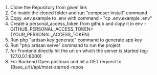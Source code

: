 1. Clone the Repository from given link
2. Go inside the cloned folder and run "composer install" command
3. Copy .env.example to .env with command - "cp .env.example .env"
4. Create a personal_access_token from github and copy it in env
    -GITHUB_PERSONAL_ACCESS_TOKEN={YOUR_PERSONAL_ACCESS_TOKEN}
5. Run php "artisan key:generate" command to generate app key
6. Run "php artisan serve" command to run the project
7. for Frontend directly hit the url on which the server is started (eg: 127.0.0.1:8000)
8. For Backend Open postman and hit a GET request to {Base_url}/api/most-starred-repos
